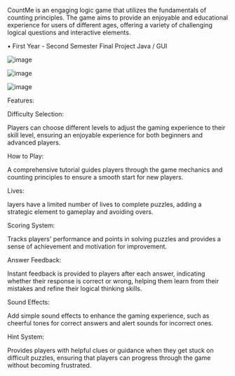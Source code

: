 CountMe is an engaging logic game that utilizes the fundamentals of counting principles. The game aims to provide an enjoyable and educational experience for users of different ages, offering a variety of challenging logical questions and interactive elements.

• First Year - Second Semester Final Project
Java / GUI 

![image](https://github.com/user-attachments/assets/d3afc78c-b8de-488c-992f-8c69addf4c2f)

![image](https://github.com/user-attachments/assets/95d82e51-6efc-4fba-a8fa-719453f95ca8)

![image](https://github.com/user-attachments/assets/d59c0eb5-d098-457b-a5f7-01df15201569)

Features:

Difficulty Selection:

Players can choose different levels to adjust the gaming experience to their skill level, ensuring an enjoyable experience for both beginners and advanced players.

How to Play:

A comprehensive tutorial guides players through the game mechanics and counting principles to ensure a smooth start for new players.

Lives:


layers have a limited number of lives to complete puzzles, adding a strategic element to gameplay and avoiding overs.

Scoring System:


Tracks players' performance and points in solving puzzles and provides a sense of achievement and motivation for improvement.

Answer Feedback:


Instant feedback is provided to players after each answer, indicating whether their response is correct or wrong, helping them learn from their mistakes and refine their logical thinking skills.

Sound Effects:


Add simple sound effects to enhance the gaming experience, such as cheerful tones for correct answers and alert sounds for incorrect ones.

Hint System:


Provides players with helpful clues or guidance when they get stuck on difficult puzzles, ensuring that players can progress through the game without becoming frustrated.
